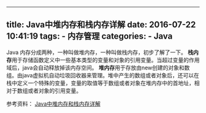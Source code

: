 -----
title: Java中堆内存和栈内存详解
date: 2016-07-22 10:41:19
tags: 
    - 内存管理
categories: 
    - Java
-----

Java 内存分成两种，一种叫做堆内存，一种叫做栈内存，初步了解了一下。
**栈内存**用于存储函数定义中一些基本类型的变量和对象的引用变量。当超过变量的作用域后，java会自动释放掉该内存空间。
**堆内存**用于存放由new创建的对象和数组。由java虚拟机自动垃圾回收器来管理。堆中产生的数组或者对象后，还可以在栈中定义一个特殊的变量，变量的取值等于数组或者对象在堆内存中的首地址，相对于数组或者对象的引用变量。

参考资料：
[Java中堆内存和栈内存详解](http://www.cnblogs.com/whgw/archive/2011/09/29/2194997.html)